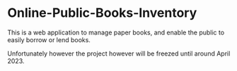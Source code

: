 # Online-Public-Books-Inventory
This is a web application to manage paper books, and enable the public to easily borrow or lend books.

Unfortunately however the project however will be freezed until around April 2023.
